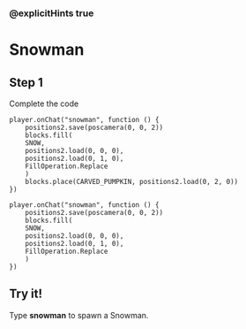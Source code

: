 ### @explicitHints true

# Snowman

## Step 1

Complete the code

```blocks
player.onChat("snowman", function () {
    positions2.save(poscamera(0, 0, 2))
    blocks.fill(
    SNOW,
    positions2.load(0, 0, 0),
    positions2.load(0, 1, 0),
    FillOperation.Replace
    )
    blocks.place(CARVED_PUMPKIN, positions2.load(0, 2, 0))
})
```

```template
player.onChat("snowman", function () {
    positions2.save(poscamera(0, 0, 2))
    blocks.fill(
    SNOW,
    positions2.load(0, 0, 0),
    positions2.load(0, 1, 0),
    FillOperation.Replace
    )
})
```

## Try it!

Type **snowman** to spawn a Snowman.